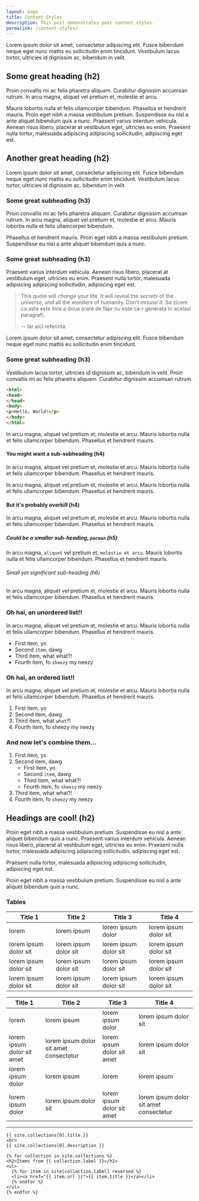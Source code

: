 ```yaml
---
layout: page
title: Content Styles
description: This post demonstrates post content styles.
permalink: /content-styles/
---
```


Lorem ipsum dolor sit amet, consectetur adipiscing elit. Fusce bibendum neque eget nunc mattis eu sollicitudin enim tincidunt. Vestibulum lacus tortor, ultricies id dignissim ac, bibendum in velit.

## Some great heading (h2)

Proin convallis mi ac felis pharetra aliquam. Curabitur dignissim accumsan rutrum. In arcu magna, aliquet vel pretium et, molestie et arcu.

Mauris lobortis nulla et felis ullamcorper bibendum. Phasellus et hendrerit mauris. Proin eget nibh a massa vestibulum pretium. Suspendisse eu nisl a ante aliquet bibendum quis a nunc. Praesent varius interdum vehicula. Aenean risus libero, placerat at vestibulum eget, ultricies eu enim. Praesent nulla tortor, malesuada adipiscing adipiscing sollicitudin, adipiscing eget est.

## Another great heading (h2)

Lorem ipsum dolor sit amet, consectetur adipiscing elit. Fusce bibendum neque eget nunc mattis eu sollicitudin enim tincidunt. Vestibulum lacus tortor, ultricies id dignissim ac, bibendum in velit.

### Some great subheading (h3)

Proin convallis mi ac felis pharetra aliquam. Curabitur dignissim accumsan rutrum. In arcu magna, aliquet vel pretium et, molestie et arcu. Mauris lobortis nulla et felis ullamcorper bibendum.

Phasellus et hendrerit mauris. Proin eget nibh a massa vestibulum pretium. Suspendisse eu nisl a ante aliquet bibendum quis a nunc.

### Some great subheading (h3)

Praesent varius interdum vehicula. Aenean risus libero, placerat at vestibulum eget, ultricies eu enim. Praesent nulla tortor, malesuada adipiscing adipiscing sollicitudin, adipiscing eget est.

> This quote will *change* your life. It will reveal the <i>secrets</i> of the universe, and all the wonders of humanity. Don't <em>misuse</em> it.
> Sa zicem ca asta este linia a doua (care de fapr nu este ca-i generata in acelasi paragraf).
> 
> -- Iar aici referinta

Lorem ipsum dolor sit amet, consectetur adipiscing elit. Fusce bibendum neque eget nunc mattis eu sollicitudin enim tincidunt.

### Some great subheading (h3)

Vestibulum lacus tortor, ultricies id dignissim ac, bibendum in velit. Proin convallis mi ac felis pharetra aliquam. Curabitur dignissim accumsan rutrum.

```html
<html>
<head>
</head>
<body>
<p>Hello, World!</p>
</body>
</html>
```


In arcu magna, aliquet vel pretium et, molestie et arcu. Mauris lobortis nulla et felis ullamcorper bibendum. Phasellus et hendrerit mauris.

#### You might want a sub-subheading (h4)

In arcu magna, aliquet vel pretium et, molestie et arcu. Mauris lobortis nulla et felis ullamcorper bibendum. Phasellus et hendrerit mauris.

In arcu magna, aliquet vel pretium et, molestie et arcu. Mauris lobortis nulla et felis ullamcorper bibendum. Phasellus et hendrerit mauris.

#### But it's probably overkill (h4)

In arcu magna, aliquet vel pretium et, molestie et arcu. Mauris lobortis nulla et felis ullamcorper bibendum. Phasellus et hendrerit mauris.

##### Could be a smaller sub-heading, `pacman` (h5)

In arcu magna, `aliquet` vel pretium et, `molestie et arcu`. Mauris lobortis nulla et felis ullamcorper bibendum. Phasellus et hendrerit mauris.

###### Small yet significant sub-heading  (h6)

In arcu magna, aliquet vel pretium et, molestie et arcu. Mauris lobortis nulla et felis ullamcorper bibendum. Phasellus et hendrerit mauris.

### Oh hai, an unordered list!!

In arcu magna, aliquet vel pretium et, molestie et arcu. Mauris lobortis nulla et felis ullamcorper bibendum. Phasellus et hendrerit mauris.

- First item, yo
- Second `item`, dawg
- Third item, what what?!
- Fourth item, fo `sheezy` my neezy

### Oh hai, an ordered list!!

In arcu magna, aliquet vel pretium et, molestie et arcu. Mauris lobortis nulla et felis ullamcorper bibendum. Phasellus et hendrerit mauris.

1. First item, yo
2. Second item, dawg
3. Third item, what `what`?!
4. Fourth item, fo sheezy my neezy

### And now let's combine them...

1. First item, yo
2. Second item, dawg
   - First item, yo
   - Second `item`, dawg
   - Third item, what what?!
   - Fourth item, fo `sheezy` my neezy
3. Third item, what what?!
4. Fourth item, fo `sheezy` my neezy


## Headings are cool! (h2)

Proin eget nibh a massa vestibulum pretium. Suspendisse eu nisl a ante aliquet bibendum quis a nunc. Praesent varius interdum vehicula. Aenean risus libero, placerat at vestibulum eget, ultricies eu enim. Praesent nulla tortor, malesuada adipiscing adipiscing sollicitudin, adipiscing eget est.

Praesent nulla tortor, malesuada adipiscing adipiscing sollicitudin, adipiscing eget est.

Proin eget nibh a massa vestibulum pretium. Suspendisse eu nisl a ante aliquet bibendum quis a nunc.

### Tables

Title 1               | Title 2               | Title 3               | Title 4
--------------------- | --------------------- | --------------------- | ---------------------
lorem                 | lorem ipsum           | lorem ipsum dolor     | lorem ipsum dolor sit
lorem ipsum dolor sit | lorem ipsum dolor sit | lorem ipsum dolor sit | lorem ipsum dolor sit
lorem ipsum dolor sit | lorem ipsum dolor sit | lorem ipsum dolor sit | lorem ipsum dolor sit
lorem ipsum dolor sit | lorem ipsum dolor sit | lorem ipsum dolor sit | lorem ipsum dolor sit

Title 1 | Title 2 | Title 3 | Title 4
--- | --- | --- | ---
lorem | lorem ipsum | lorem ipsum dolor | lorem ipsum dolor sit
lorem ipsum dolor sit amet | lorem ipsum dolor sit amet consectetur | lorem ipsum dolor sit amet | lorem ipsum dolor sit
lorem ipsum dolor | lorem ipsum | lorem | lorem ipsum
lorem ipsum dolor | lorem ipsum dolor sit | lorem ipsum dolor sit amet | lorem ipsum dolor sit amet consectetur

---

    {{ site.collections[0].title }}
    <br>
    {{ site.collections[0].description }}

    {% for collection in site.collections %}
    <h2>Items from {{ collection.label }}</h2>
    <ul>
      {% for item in site[collection.label] reversed %}
      <li><a href="{{ item.url }}">{{ item.title }}</a></li>
      {% endfor %}
    </ul>
    {% endfor %}